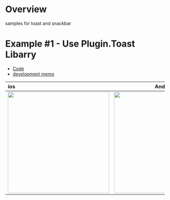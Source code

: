 # Overview
samples for toast and snackbar

# Example #1 - Use Plugin.Toast Libarry

- [Code](https://github.com/LeoAndo/xamarin-forms-toast-snackbar-samples/tree/main/ToastSample)
- [development memo](https://github.com/LeoAndo/xamarin-forms-training/issues/108)

| ios | Android |
|:---|:---:|
|<img src="https://user-images.githubusercontent.com/16476224/137244768-1ff09210-0907-470e-82b8-167958581fc5.gif" width=320 /> |<img src="https://user-images.githubusercontent.com/16476224/137244809-b0ce5102-a370-4a35-87d1-3f35804ef498.gif" width=320 />|
